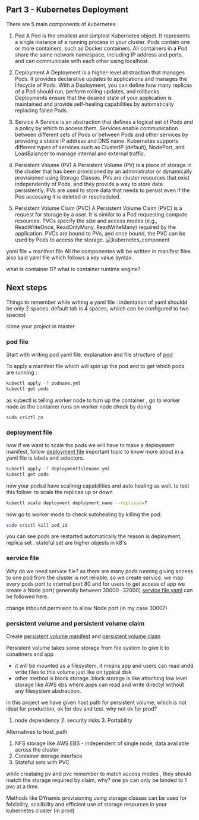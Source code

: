 ## Part 3 - Kubernetes Deployment

There are 5 main components of kubernetes:

1) Pod
A Pod is the smallest and simplest Kubernetes object. It represents a single instance of a running process in your cluster.
Pods contain one or more containers, such as Docker containers. All containers in a Pod share the same network namespace, including IP address and ports, and can communicate with each other using localhost.

2) Deployment
A Deployment is a higher-level abstraction that manages Pods. It provides declarative updates to applications and manages the lifecycle of Pods.
With a Deployment, you can define how many replicas of a Pod should run, perform rolling updates, and rollbacks.
Deployments ensure that the desired state of your application is maintained and provide self-healing capabilities by automatically replacing failed Pods.

3) Service
A Service is an abstraction that defines a logical set of Pods and a policy by which to access them.
Services enable communication between different sets of Pods or between Pods and other services by providing a stable IP address and DNS name. 
Kubernetes supports different types of services such as ClusterIP (default), NodePort, and LoadBalancer to manage internal and external traffic.

4) Persistent Volume (PV)
A Persistent Volume (PV) is a piece of storage in the cluster that has been provisioned by an administrator or dynamically provisioned using Storage Classes.
PVs are cluster resources that exist independently of Pods, and they provide a way to store data persistently. PVs are used to store data that needs to persist even if the Pod accessing it is deleted or rescheduled.

5) Persistent Volume Claim (PVC)
A Persistent Volume Claim (PVC) is a request for storage by a user. It is similar to a Pod requesting compute resources. 
PVCs specify the size and access modes (e.g., ReadWriteOnce, ReadOnlyMany, ReadWriteMany) required by the application. PVCs are bound to PVs, and once bound, the PVC can be used by Pods to access the storage.
![kubernetes_component](https://github.com/Parag-S-Salunkhe/twotierapp/assets/45193125/0257835e-26df-4637-bdbd-f27d0732be92)

yaml file = manifest file
All the componentes will be written in manifest files also said yaml file which follows a key value syntax.

what is container D? what is container runtime engine?

## Next steps
Things to remember while writing a yaml file : indentation of yaml shouldd be only 2 spaces. default tab is 4 spaces, whiich can be configured to two spaces)

clone your project in master

### pod file
Start with writing pod yaml file. explanation and file structure of [pod](../k8s/two-tier-app-pod.yml)

To apply a manifest file which will spin up the pod and to get which pods  are running :
```bash
kubectl apply -f podname.yml
kubectl get pods
```

as kubectl is telling worker node to turn up the container , go to worker node as the container runs on worker node check by doing 
```
sudo crictl ps
```
### deployment file
now if we want to scale the pods we will have to make a deployment manifest, follow [deployment file](../k8s/two-tier-app-deployment.yml)
important topic to know more about in a yaml file is labels and selectors.

```bash
kubectl apply -f deploymentfilename.yml
kubectl get pods
```

now your podsd have scalinng capabilities and auto healing as well. to test this follow:
to scale the replicas up or down
```bash
kubectl scale deployment deployment_name --replicas=7
```
now go to worker mode to check sutohealing by killing the pod:
```bash
sudo crictl kill pod_id
```
you can see pods are restarted automatically
the reason is deployment, replica set . stateful set are higher objests in k8's 

### service file

Why do we need service file? as there are many pods running giving access to one pod from the cluster is not reliable, so we create service. we map every pods port to internal port 80
and for users to get access of app we create a Node port( generally between 30000 -32000)
[service file yaml](../k8s/two-tier-app-service.yml) can be followed here. 

change inbound permision to allow Node port (in my case 30007) 

### persistent volume and  persistent volume claim

Create [persistent volume manifest](../k8s/mysql-pvc.yml) and [persistent volume claim](../k8s/mysql-pvc.yml)

Persistent volume takes some storage from file system to give it to conatiners and app
- it will be mounted as a filesystem, it means app and users can read andd write files to this volume just like on typical disk
- other method is block storage. block storage is like attaching low level storage like AWS ebs where apps can read and write directyl without any filesystem abstraction.

in this project we have given host path for persistent volume, which is not ideal for production, ok for dev and test. why not ok for prod?
1. node dependency  2. security risks  3. Portability

Alternatives to host_path
1. NFS storage like AWS EBS - independent of single node, data available across the cluster
2. Container storage interface
3. Stateful sets with PVC

while creataing pv and pvc remember to match access modes , they should match the storage required by claim, why?
one pv can only be binded to 1 pvc at a time.

Methods like DYnamic provisioning using storage classes can be used for felxibility, scalibility and efficient use of storage resources in your kubernetes cluster (in prod)



